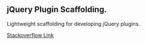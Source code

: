 jQuery Plugin Scaffolding.
--------------------------

Lightweight scaffolding for developing jQuery plugins.

[Stackoverflow Link](http://stackoverflow.com/questions/5980194/jquery-plugin-template-best-practice-convention-performance-and-memory-impact/6272580#6272580)